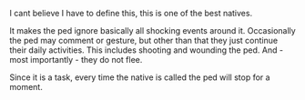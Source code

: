 I cant believe I have to define this, this is one of the best natives.

It makes the ped ignore basically all shocking events around it. Occasionally the ped may comment or gesture, but other than that they just continue their daily activities. This includes shooting and wounding the ped. And - most importantly - they do not flee.

Since it is a task, every time the native is called the ped will stop for a moment. 